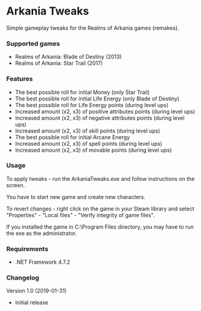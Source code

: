 # Arkania Tweaks

Simple gameplay tweaks for the Realms of Arkania games (remakes).

### Supported games

* Realms of Arkania: Blade of Destiny (2013)
* Realms of Arkania: Star Trail (2017)

### Features

* The best possible roll for initial Money (only Star Trail)
* The best possible roll for initial Life Energy (only Blade of Destiny)
* The best possible roll for Life Energy points (during level ups)
* Increased amount (x2, x3) of positive attributes points (during level ups)
* Increased amount (x2, x3) of negative attributes points (during level ups)
* Increased amount (x2, x3) of skill points (during level ups)
* The best possible roll for initial Arcane Energy
* Increased amount (x2, x3) of spell points (during level ups)
* Increased amount (x2, x3) of movable points (during level ups)

### Usage

To apply tweaks - run the ArkaniaTweaks.exe and follow instructions on the screen.

You have to start new game and create new characters.

To revert changes - right click on the game in your Steam library and select "Properties" - "Local files" - "Verify integrity of game files".

If you installed the game in C:\Program Files directory, you may have to run the exe as the administrator.

### Requirements

* .NET Framework 4.7.2

### Changelog

Version 1.0 (2019-01-31)

* Initial release